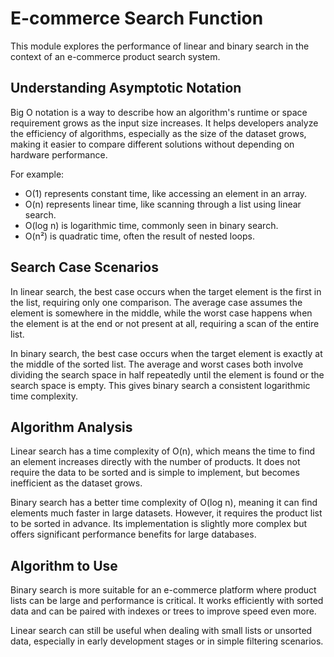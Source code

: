 # E-commerce Search Function

This module explores the performance of linear and binary search in the context of an e-commerce product search system.

## Understanding Asymptotic Notation

Big O notation is a way to describe how an algorithm's runtime or space requirement grows as the input size increases. It helps developers analyze the efficiency of algorithms, especially as the size of the dataset grows, making it easier to compare different solutions without depending on hardware performance.

For example:
- O(1) represents constant time, like accessing an element in an array.
- O(n) represents linear time, like scanning through a list using linear search.
- O(log n) is logarithmic time, commonly seen in binary search.
- O(n²) is quadratic time, often the result of nested loops.

## Search Case Scenarios

In linear search, the best case occurs when the target element is the first in the list, requiring only one comparison. The average case assumes the element is somewhere in the middle, while the worst case happens when the element is at the end or not present at all, requiring a scan of the entire list.

In binary search, the best case occurs when the target element is exactly at the middle of the sorted list. The average and worst cases both involve dividing the search space in half repeatedly until the element is found or the search space is empty. This gives binary search a consistent logarithmic time complexity.

## Algorithm Analysis

Linear search has a time complexity of O(n), which means the time to find an element increases directly with the number of products. It does not require the data to be sorted and is simple to implement, but becomes inefficient as the dataset grows.

Binary search has a better time complexity of O(log n), meaning it can find elements much faster in large datasets. However, it requires the product list to be sorted in advance. Its implementation is slightly more complex but offers significant performance benefits for large databases.

## Algorithm to Use

Binary search is more suitable for an e-commerce platform where product lists can be large and performance is critical. It works efficiently with sorted data and can be paired with indexes or trees to improve speed even more.

Linear search can still be useful when dealing with small lists or unsorted data, especially in early development stages or in simple filtering scenarios.
